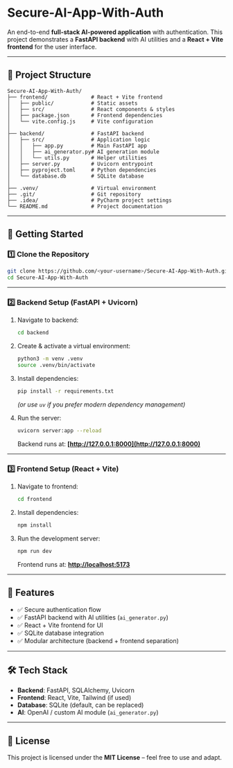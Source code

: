 # Secure-AI-App-With-Auth

An end-to-end **full-stack AI-powered application** with authentication.
This project demonstrates a **FastAPI backend** with AI utilities and a **React + Vite frontend** for the user interface.

---

## 📂 Project Structure

```
Secure-AI-App-With-Auth/
├── frontend/              # React + Vite frontend
│   ├── public/            # Static assets
│   ├── src/               # React components & styles
│   ├── package.json       # Frontend dependencies
│   └── vite.config.js     # Vite configuration
│
├── backend/               # FastAPI backend
│   ├── src/               # Application logic
│   │   ├── app.py         # Main FastAPI app
│   │   ├── ai_generator.py# AI generation module
│   │   └── utils.py       # Helper utilities
│   ├── server.py          # Uvicorn entrypoint
│   ├── pyproject.toml     # Python dependencies
│   └── database.db        # SQLite database
│
├── .venv/                 # Virtual environment
├── .git/                  # Git repository
├── .idea/                 # PyCharm project settings
└── README.md              # Project documentation
```

---

## 🚀 Getting Started

### 1️⃣ Clone the Repository

```bash
git clone https://github.com/<your-username>/Secure-AI-App-With-Auth.git
cd Secure-AI-App-With-Auth
```

---

### 2️⃣ Backend Setup (FastAPI + Uvicorn)

1. Navigate to backend:

   ```bash
   cd backend
   ```

2. Create & activate a virtual environment:

   ```bash
   python3 -m venv .venv
   source .venv/bin/activate
   ```

3. Install dependencies:

   ```bash
   pip install -r requirements.txt
   ```

   *(or use `uv` if you prefer modern dependency management)*

4. Run the server:

   ```bash
   uvicorn server:app --reload
   ```

   Backend runs at: **[http://127.0.0.1:8000](http://127.0.0.1:8000)**

---

### 3️⃣ Frontend Setup (React + Vite)

1. Navigate to frontend:

   ```bash
   cd frontend
   ```

2. Install dependencies:

   ```bash
   npm install
   ```

3. Run the development server:

   ```bash
   npm run dev
   ```

   Frontend runs at: **[http://localhost:5173](http://localhost:5173)**

---

## 🔑 Features

* ✅ Secure authentication flow
* ✅ FastAPI backend with AI utilities (`ai_generator.py`)
* ✅ React + Vite frontend for UI
* ✅ SQLite database integration
* ✅ Modular architecture (backend + frontend separation)

---

## 🛠 Tech Stack

* **Backend**: FastAPI, SQLAlchemy, Uvicorn
* **Frontend**: React, Vite, Tailwind (if used)
* **Database**: SQLite (default, can be replaced)
* **AI**: OpenAI / custom AI module (`ai_generator.py`)

---

## 📜 License

This project is licensed under the **MIT License** – feel free to use and adapt.
